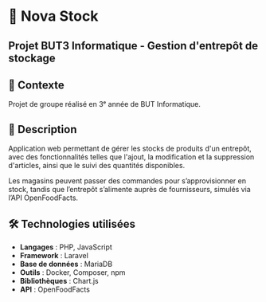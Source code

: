 # 📌 Nova Stock
## Projet BUT3 Informatique - Gestion d'entrepôt de stockage

## 📖 Contexte
Projet de groupe réalisé en 3ᵉ année de BUT Informatique.

## 📝 Description
Application web permettant de gérer les stocks de produits d'un entrepôt, avec des fonctionnalités telles que l'ajout, la modification et la suppression d'articles, ainsi que le suivi des quantités disponibles.

Les magasins peuvent passer des commandes pour s’approvisionner en stock, tandis que l’entrepôt s’alimente auprès de fournisseurs, simulés via l’API OpenFoodFacts.

## 🛠 Technologies utilisées
- **Langages** : PHP, JavaScript
- **Framework** : Laravel
- **Base de données** : MariaDB
- **Outils** : Docker, Composer, npm
- **Bibliothèques** : Chart.js
- **API** : OpenFoodFacts
